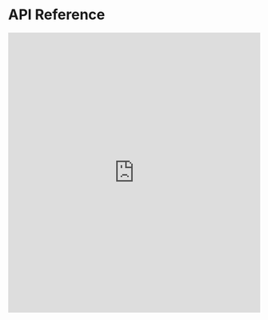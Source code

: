 # API Reference

<style>
  body, html {
    margin: 0;
    height: 100%; /* Set height to 100% */
  }

  .md-sidebar {
    display: none !important; /* Hide the sidebar */
  }

  .md-sidebar--secondary {
    display: none !important; /* Hide the right sidebar */
  }
</style>

<iframe title="API Reference" src="https://api.feo.transitionzero.org/v1/redoc" width="100%" height="560" frameborder="0" />
